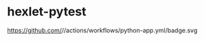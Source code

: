 # hexlet-pytest
https://github.com/<saintodes>/<hexlet-pytest>/actions/workflows/python-app.yml/badge.svg
